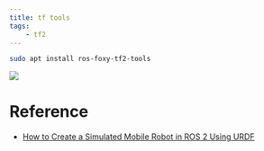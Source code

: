 ```yaml
---
title: tf tools
tags:
    - tf2
---
```


```bash title="install"
sudo apt install ros-foxy-tf2-tools
```

![](images/rviz_tf1.png.png)

# Reference
- [How to Create a Simulated Mobile Robot in ROS 2 Using URDF](https://automaticaddison.com/how-to-create-a-simulated-mobile-robot-in-ros-2-using-urdf/)